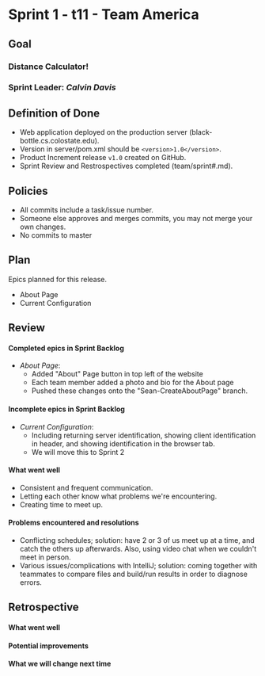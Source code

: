 # Sprint 1 - t11 - Team America

## Goal

### Distance Calculator!
### Sprint Leader: *Calvin Davis*

## Definition of Done

* Web application deployed on the production server (black-bottle.cs.colostate.edu).
* Version in server/pom.xml should be `<version>1.0</version>`.
* Product Increment release `v1.0` created on GitHub.
* Sprint Review and Restrospectives completed (team/sprint#.md).

## Policies

* All commits include a task/issue number.
* Someone else approves and merges commits, you may not merge your own changes.
* No commits to master

## Plan

Epics planned for this release.

* About Page
* Current Configuration


## Review

#### Completed epics in Sprint Backlog 
* *About Page*:  
    * Added "About" Page button in top left of the website
    * Each team member added a photo and bio for the About page
    * Pushed these changes onto the "Sean-CreateAboutPage" branch.

#### Incomplete epics in Sprint Backlog 
* *Current Configuration*:
    * Including returning server identification, showing client identification in header, and showing identification in the browser tab.
    * We will move this to Sprint 2

#### What went well
* Consistent and frequent communication.
* Letting each other know what problems we're encountering.
* Creating time to meet up.

#### Problems encountered and resolutions
* Conflicting schedules; solution: have 2 or 3 of us meet up at a time, and catch the others up afterwards. Also, using video chat when we couldn't meet in person.
* Various issues/complications with IntelliJ; solution: coming together with teammates to compare files and build/run results in order to diagnose errors.

## Retrospective

#### What went well

#### Potential improvements

#### What we will change next time
